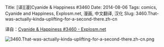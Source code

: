Title: [译][漫]Cyanide & Happiness #3460
Date: 2014-08-06
Tags: comics, Cyanide and Happiness, Explosm.net, 漫画, 中文翻译, 汉化
Slug: 3460.That-was-actually-kinda-uplifting-for-a-second-there.zh-cn

译自：[Cyanide & Happiness #3460 - Explosm.net](http://explosm.net/comics/3460/)


![3460.That-was-actually-kinda-uplifting-for-a-second-there.zh-cn.png](/static/images/comics/3460.That-was-actually-kinda-uplifting-for-a-second-there.zh-cn.png)




